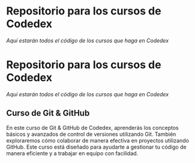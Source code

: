 # Repositorio para los cursos de Codedex
*Aquí estarán todos el código de los cursos que haga en Codedex*
# Repositorio para los cursos de Codedex
*Aquí estarán todos el código de los cursos que haga en Codedex*
## Curso de Git & GitHub
En este curso de Git & GitHub de Codedex, aprenderás los conceptos básicos y avanzados de control de versiones utilizando Git. También exploraremos cómo colaborar de manera efectiva en proyectos utilizando GitHub. Este curso está diseñado para ayudarte a gestionar tu código de manera eficiente y a trabajar en equipo con facilidad.
